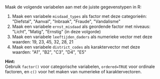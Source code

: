Maak de volgende variabelen aan met de juiste gegevenstypen in R:

1. Maak een variabele `misdaad_types` als factor met deze categorieën: "Diefstal", "Aanval", "Inbraak", "Fraude", "Vandalisme"
2. Maak een variabele `ernst_misdaad` als geordende factor met niveaus: "Licht", "Matig", "Ernstig" (in deze volgorde)
3. Maak een variabele `leeftijden_daders` als numerieke vector met deze waarden: 19, 23, 45, 32, 28, 21
4. Maak een variabele `district_codes` als karaktervector met deze waarden: "A1", "B2", "C3", "D4", "E5"

**Hint:**  
Gebruik `factor()` voor categorische variabelen, `ordered=TRUE` voor ordinale factoren, en `c()` voor het maken van numerieke of karaktervectoren.
